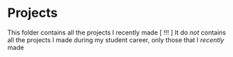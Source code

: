 # Projects
This folder contains all the projects I recently made
[ !!! ] It do *not* contains all the projects I made during my student career, only those that I *recently* made
